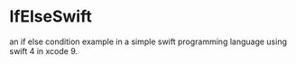 # IfElseSwift
an if else condition example in a simple swift programming language using swift 4 in xcode 9.
